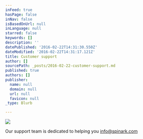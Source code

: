 ```yaml
---
inFeed: true
hasPage: false
inNav: false
isBasedOnUrl: null
inLanguage: null
starred: false
keywords: []
description: ''
datePublished: '2016-02-22T14:31:30.550Z'
dateModified: '2016-02-22T14:31:17.121Z'
title: Customer support
author: []
sourcePath: _posts/2016-02-22-customer-support.md
published: true
authors: []
publisher:
  name: null
  domain: null
  url: null
  favicon: null
_type: Blurb

---
```

![](https://the-grid-user-content.s3-us-west-2.amazonaws.com/f2ba4dd0-72a1-4d4d-ac49-effc698e446e.png)

Our support team is dedicated to helping you info@spinark.com